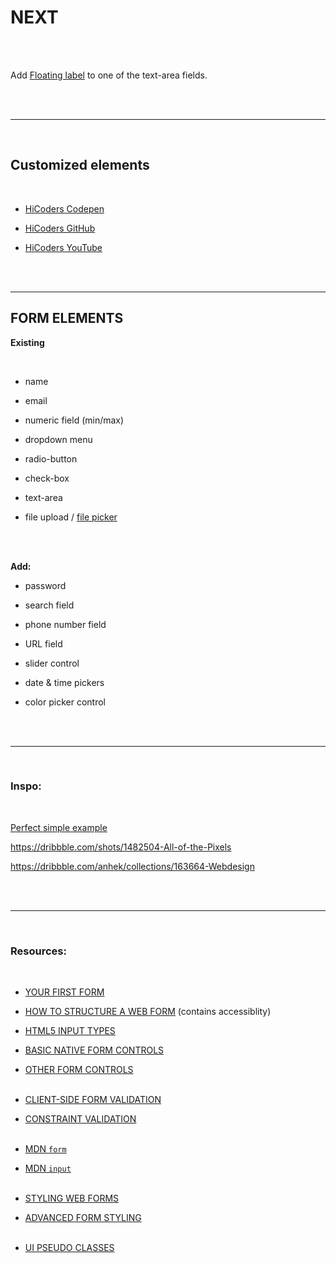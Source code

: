 # NEXT

<br><br>

Add [Floating label](https://itnext.io/how-to-build-a-floating-label-input-field-f9b21669fe2f) to one of the text-area fields.

<br><br>

---

<br>

## Customized elements

<br>

- [HiCoders Codepen](https://codepen.io/hicoders/pens/public?cursor=ZD0wJm89MSZwPTEmdj00NzgwNjI3Ng==)

- [HiCoders GitHub](https://github.com/hicodersofficial)

- [HiCoders YouTube](https://www.youtube.com/channel/UC1hooNUnK4Ivk5KBaT5PKIg/videos)

<br><br>

---

## FORM ELEMENTS

**Existing**

<br>

- name

- email

- numeric field (min/max)

- dropdown menu

- radio-button

- check-box

- text-area

- file upload / [file picker](https://developer.mozilla.org/en-US/docs/Web/HTML/Element/input/file)

<br><br>

**Add:**

- password

- search field

- phone number field

- URL field

- slider control

- date & time pickers

- color picker control

<br><br>

---

<br>

### Inspo:

<br>

[Perfect simple example](https://codepen.io/anhek/pen/bGbqjVG)
<br>

https://dribbble.com/shots/1482504-All-of-the-Pixels

https://dribbble.com/anhek/collections/163664-Webdesign

<br><br>

---

<br>

### Resources:

<br>

- [YOUR FIRST FORM](https://developer.mozilla.org/en-US/docs/Learn/Forms/Your_first_form)

- [HOW TO STRUCTURE A WEB FORM](https://developer.mozilla.org/en-US/docs/Learn/Forms/How_to_structure_a_web_form) (contains accessiblity)

- [HTML5 INPUT TYPES](https://developer.mozilla.org/en-US/docs/Learn/Forms/HTML5_input_types)

- [BASIC NATIVE FORM CONTROLS](https://developer.mozilla.org/en-US/docs/Learn/Forms/Basic_native_form_controls)

- [OTHER FORM CONTROLS](https://developer.mozilla.org/en-US/docs/Learn/Forms/Other_form_controls)
  <br><br>

- [CLIENT-SIDE FORM VALIDATION](https://developer.mozilla.org/en-US/docs/Learn/Forms/Form_validation)

- [CONSTRAINT VALIDATION](https://developer.mozilla.org/en-US/docs/Web/Guide/HTML/Constraint_validation)
  <br><br>

- [MDN `form`](https://developer.mozilla.org/en-US/docs/Web/HTML/Element/forms)

- [MDN `input`](https://developer.mozilla.org/en-US/docs/Web/HTML/Element/input)
  <br><br>

- [STYLING WEB FORMS](https://developer.mozilla.org/en-US/docs/Learn/Forms/Styling_web_forms)
- [ADVANCED FORM STYLING](https://developer.mozilla.org/en-US/docs/Learn/Forms/Advanced_form_styling)
  <br><br>

- [UI PSEUDO CLASSES](https://developer.mozilla.org/en-US/docs/Learn/Forms/UI_pseudo-classes)
